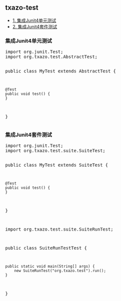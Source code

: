 <h2>
    <a id="user-content-txazo-test" class="anchor" href="#txazo-test" aria-hidden="true">
    <span class="octicon octicon-link"></span></a>
    txazo-test
</h2>
<ul>
    <li><a href="#user-content-txazo-test-1">1. 集成Junit4单元测试</a></li>
    <li><a href="#user-content-txazo-test-2">2. 集成Junit4套件测试</a></li>
</ul>

<h3>
    <a id="user-content-txazo-test-1" class="anchor" href="#txazo-test-v1.0" aria-hidden="true">
    <span class="octicon octicon-link"></span></a>
    集成Junit4单元测试
</h3>
<pre>
import org.junit.Test;
import org.txazo.test.AbstractTest;

public class MyTest extends AbstractTest {

    @Test
    public void test() {
    }

}
</pre>

<h3>
    <a id="user-content-txazo-test-2" class="anchor" href="#txazo-test-v1.0" aria-hidden="true">
    <span class="octicon octicon-link"></span></a>
    集成Junit4套件测试
</h3>
<pre>
import org.junit.Test;
import org.txazo.test.suite.SuiteTest;

public class MyTest extends SuiteTest {

    @Test
    public void test() {
    }

}

import org.txazo.test.suite.SuiteRunTest;

public class SuiteRunTestTest {

    public static void main(String[] args) {
        new SuiteRunTest("org.txazo.test").run();
    }

}
</pre>